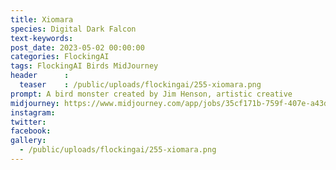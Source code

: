 ```yaml
---
title: Xiomara
species: Digital Dark Falcon
text-keywords: 
post_date: 2023-05-02 00:00:00
categories: FlockingAI
tags: FlockingAI Birds MidJourney 
header      :
  teaser    : /public/uploads/flockingai/255-xiomara.png
prompt: A bird monster created by Jim Henson, artistic creative
midjourney: https://www.midjourney.com/app/jobs/35cf171b-759f-407e-a43d-f87569d7f543
instagram: 
twitter: 
facebook: 
gallery: 
  - /public/uploads/flockingai/255-xiomara.png
---
```


